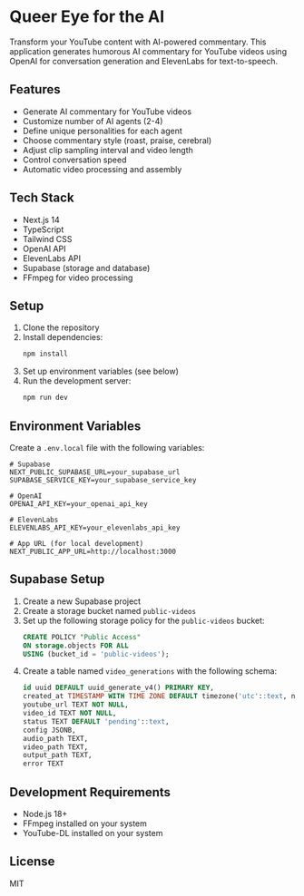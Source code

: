 # Queer Eye for the AI

Transform your YouTube content with AI-powered commentary. This application generates humorous AI commentary for YouTube videos using OpenAI for conversation generation and ElevenLabs for text-to-speech.

## Features

- Generate AI commentary for YouTube videos
- Customize number of AI agents (2-4)
- Define unique personalities for each agent
- Choose commentary style (roast, praise, cerebral)
- Adjust clip sampling interval and video length
- Control conversation speed
- Automatic video processing and assembly

## Tech Stack

- Next.js 14
- TypeScript
- Tailwind CSS
- OpenAI API
- ElevenLabs API
- Supabase (storage and database)
- FFmpeg for video processing

## Setup

1. Clone the repository
2. Install dependencies:
   ```bash
   npm install
   ```
3. Set up environment variables (see below)
4. Run the development server:
   ```bash
   npm run dev
   ```

## Environment Variables

Create a `.env.local` file with the following variables:

```env
# Supabase
NEXT_PUBLIC_SUPABASE_URL=your_supabase_url
SUPABASE_SERVICE_KEY=your_supabase_service_key

# OpenAI
OPENAI_API_KEY=your_openai_api_key

# ElevenLabs
ELEVENLABS_API_KEY=your_elevenlabs_api_key

# App URL (for local development)
NEXT_PUBLIC_APP_URL=http://localhost:3000
```

## Supabase Setup

1. Create a new Supabase project
2. Create a storage bucket named `public-videos`
3. Set up the following storage policy for the `public-videos` bucket:
   ```sql
   CREATE POLICY "Public Access"
   ON storage.objects FOR ALL
   USING (bucket_id = 'public-videos');
   ```
4. Create a table named `video_generations` with the following schema:
   ```sql
   id uuid DEFAULT uuid_generate_v4() PRIMARY KEY,
   created_at TIMESTAMP WITH TIME ZONE DEFAULT timezone('utc'::text, now()) NOT NULL,
   youtube_url TEXT NOT NULL,
   video_id TEXT NOT NULL,
   status TEXT DEFAULT 'pending'::text,
   config JSONB,
   audio_path TEXT,
   video_path TEXT,
   output_path TEXT,
   error TEXT
   ```

## Development Requirements

- Node.js 18+
- FFmpeg installed on your system
- YouTube-DL installed on your system

## License

MIT 